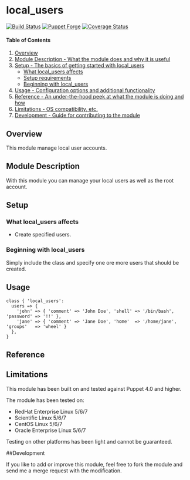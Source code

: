 # local_users

[![Build Status](https://travis-ci.org/thbe/puppet-local_users.png?branch=master)](https://travis-ci.org/thbe/puppet-local_users)
[![Puppet Forge](https://img.shields.io/puppetforge/v/thbe/local_users.svg)](https://forge.puppetlabs.com/thbe/local_users)
[![Coverage Status](https://coveralls.io/repos/thbe/puppet-local_users/badge.svg?branch=master&service=github)](https://coveralls.io/github/thbe/puppet-local_users?branch=master)

#### Table of Contents

1. [Overview](#overview)
2. [Module Description - What the module does and why it is useful](#module-description)
3. [Setup - The basics of getting started with local_users](#setup)
    * [What local_users affects](#what-local_users-affects)
    * [Setup requirements](#setup-requirements)
    * [Beginning with local_users](#beginning-with-local_users)
4. [Usage - Configuration options and additional functionality](#usage)
5. [Reference - An under-the-hood peek at what the module is doing and how](#reference)
5. [Limitations - OS compatibility, etc.](#limitations)
6. [Development - Guide for contributing to the module](#development)

## Overview

This module manage local user accounts.

## Module Description

With this module you can manage your local users as well as the root account.

## Setup

### What local_users affects

* Create specified users.

### Beginning with local_users

Simply include the class and specify one ore more users that should be created.

## Usage

```puppet
class { 'local_users':
  users => {
    'john' => { 'comment' => 'John Doe', 'shell' => '/bin/bash',  'password' => '!!' },
    'jane' => { 'comment' => 'Jane Doe', 'home'  => '/home/jane', 'groups'   => 'wheel' }
  },
}
```

## Reference

## Limitations

This module has been built on and tested against Puppet 4.0 and higher.

The module has been tested on:

* RedHat Enterprise Linux 5/6/7
* Scientific Linux 5/6/7
* CentOS Linux 5/6/7
* Oracle Enterprise Linux 5/6/7

Testing on other platforms has been light and cannot be guaranteed.

##Development

If you like to add or improve this module, feel free to fork the module and send
me a merge request with the modification.
